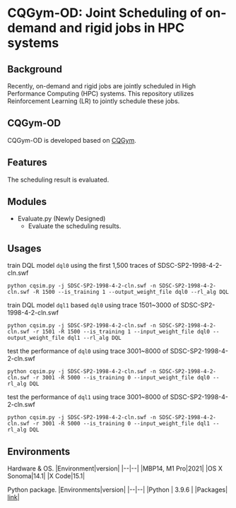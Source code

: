 # CQGym-OD: Joint Scheduling of on-demand and rigid jobs in HPC systems

## Background 
Recently, on-demand and rigid jobs are jointly scheduled in High Performance Computing (HPC) systems. This repository utilizes Reinforcement Learning (LR) to jointly schedule these jobs.

## CQGym-OD
CQGym-OD is developed based on [CQGym](https://github.com/SPEAR-UIC/CQGym). 

## Features
The scheduling result is evaluated.

## Modules
- Evaluate.py (Newly Designed)
  - Evaluate the scheduling results.

## Usages
train DQL model `dql0` using the first 1,500 traces of SDSC-SP2-1998-4-2-cln.swf 
```
python cqsim.py -j SDSC-SP2-1998-4-2-cln.swf -n SDSC-SP2-1998-4-2-cln.swf -R 1500 --is_training 1 --output_weight_file dql0 --rl_alg DQL 
```
train DQL model `dql1` based `dql0` using trace 1501~3000 of SDSC-SP2-1998-4-2-cln.swf 
```
python cqsim.py -j SDSC-SP2-1998-4-2-cln.swf -n SDSC-SP2-1998-4-2-cln.swf -r 1501 -R 1500 --is_training 1 --input_weight_file dql0 --output_weight_file dql1 --rl_alg DQL
```
test the performance of `dql0` using trace 3001~8000 of SDSC-SP2-1998-4-2-cln.swf 
```
python cqsim.py -j SDSC-SP2-1998-4-2-cln.swf -n SDSC-SP2-1998-4-2-cln.swf -r 3001 -R 5000 --is_training 0 --input_weight_file dql0 --rl_alg DQL
```
test the performance of `dql1` using trace 3001~8000 of SDSC-SP2-1998-4-2-cln.swf 
```
python cqsim.py -j SDSC-SP2-1998-4-2-cln.swf -n SDSC-SP2-1998-4-2-cln.swf -r 3001 -R 5000 --is_training 0 --input_weight_file dql1 --rl_alg DQL
```

## Environments

Hardware & OS.
|Environment|version|
|--|--|
|MBP14, M1 Pro|2021|
|OS X Sonoma|14.1|
|X Code|15.1|

Python package.
|Environments|version|
|--|--|
|Python | 3.9.6 |
|Packages| [link](./packages.md)|